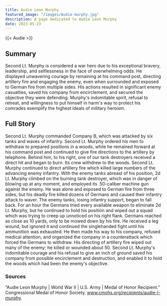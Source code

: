 ```yaml
---
title: Audie Leon Murphy
featured_image: "/images/Audie-murphy.jpg"
description: A page dedicated to Audie Leon Murphy
date: 2023-05-23
---
```


{{< Audie >}}

## Summary
Second Lt. Murphy is considered a war hero due to his exceptional bravery, leadership, and selflessness in the face of overwhelming odds. He displayed unwavering courage by remaining at his command post, directing artillery fire and engaging the enemy, even when surrounded and exposed to German fire from multiple sides. His actions resulted in significant enemy casualties, saved his company from encirclement, and secured the objective they were defending. Murphy's indomitable spirit, refusal to retreat, and willingness to put himself in harm's way to protect his comrades exemplify the highest ideals of military heroism.

## Full Story

Second Lt. Murphy commanded Company B, which was attacked by six tanks and waves of infantry. Second Lt. Murphy ordered his men to withdraw to prepared positions in a woods, while he remained forward at his command post and continued to give fire directions to the artillery by telephone. Behind him, to his right, one of our tank destroyers received a direct hit and began to burn. Its crew withdrew to the woods. Second Lt. Murphy continued to direct artillery fire which killed large numbers of the advancing enemy infantry. With the enemy tanks abreast of his position, 2d Lt. Murphy climbed on the burning tank destroyer, which was in danger of blowing up at any moment, and employed its .50-caliber machine gun against the enemy. He was alone and exposed to German fire from three sides, but his deadly fire killed dozens of Germans and caused their infantry attack to waver. The enemy tanks, losing infantry support, began to fall back. For an hour the Germans tried every available weapon to eliminate 2d Lt. Murphy, but he continued to hold his position and wiped out a squad which was trying to creep up unnoticed on his right flank. Germans reached as close as 10 yards, only to be mowed down by his fire. He received a leg wound, but ignored it and continued the singlehanded fight until his ammunition was exhausted. He then made his way to his company, refused medical attention, and organized the company in a counterattack which forced the Germans to withdraw. His directing of artillery fire wiped out many of the enemy; he killed or wounded about 50. Second Lt. Murphy's indomitable courage and his refusal to give an inch of ground saved his company from possible encirclement and destruction, and enabled it to hold the woods which had been the enemy's objective.

### Sources
“Audie Leon Murphy | World War II | U.S. Army | Medal of Honor Recipient.” Congressional Medal of Honor Society, www.cmohs.org/recipients/audie-l-murphy.
